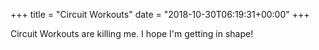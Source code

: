 +++
title = "Circuit Workouts"
date = "2018-10-30T06:19:31+00:00"
+++

Circuit Workouts are killing me. I hope I'm getting in shape!
			